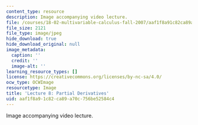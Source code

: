 ```yaml
---
content_type: resource
description: Image accompanying video lecture.
file: /courses/18-02-multivariable-calculus-fall-2007/aaf1f8a91c82ca89a70c756be52584c4_08.jpg
file_size: 2121
file_type: image/jpeg
hide_download: true
hide_download_original: null
image_metadata:
  caption: ''
  credit: ''
  image-alt: ''
learning_resource_types: []
license: https://creativecommons.org/licenses/by-nc-sa/4.0/
ocw_type: OCWImage
resourcetype: Image
title: 'Lecture 8: Partial Derivatives'
uid: aaf1f8a9-1c82-ca89-a70c-756be52584c4
---
```

Image accompanying video lecture.